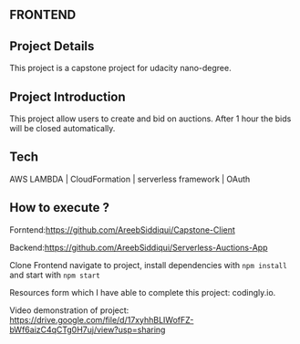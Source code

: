 ## FRONTEND

## Project Details
This project is a capstone project for udacity nano-degree.

## Project Introduction
This project allow users to create and bid on auctions.
After 1 hour the bids will be closed automatically.

## Tech

AWS LAMBDA | CloudFormation | serverless framework | OAuth

## How to execute ?
Forntend:https://github.com/AreebSiddiqui/Capstone-Client

Backend:https://github.com/AreebSiddiqui/Serverless-Auctions-App

Clone Frontend navigate to project, install dependencies with `npm install` and start with `npm start`

Resources form which I have able to complete this project: codingly.io.

Video demonstration of project: https://drive.google.com/file/d/17xyhhBLIWofFZ-bWf6aizC4qCTg0H7uj/view?usp=sharing

